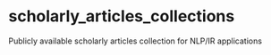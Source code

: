 # scholarly_articles_collections
Publicly available scholarly articles collection for NLP/IR applications
